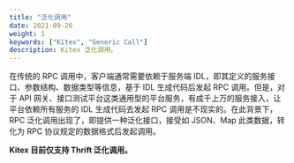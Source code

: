 ```yaml
---
title: "泛化调用"
date: 2021-09-26
weight: 1
keywords: ["Kitex", "Generic Call"]
description: Kitex 泛化调用。
---
```


在传统的 RPC 调用中，客户端通常需要依赖于服务端 IDL，即其定义的服务接口、参数结构、数据类型等信息，基于 IDL 生成代码后发起 RPC 调用。但是，对于 API 网关、接口测试平台这类通用型的平台服务，有成千上万的服务接入，让平台依赖所有服务的 IDL 生成代码去发起 RPC 调用是不现实的。在此背景下，RPC 泛化调用出现了，即提供一种泛化接口，接受如 JSON、Map 此类数据，转化为 RPC 协议规定的数据格式后发起调用。

**Kitex 目前仅支持 Thrift 泛化调用。**

